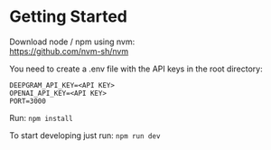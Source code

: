 # Getting Started

Download node / npm using nvm:  
https://github.com/nvm-sh/nvm

You need to create a .env file with the API keys in the root directory:  
```
DEEPGRAM_API_KEY=<API KEY>
OPENAI_API_KEY=<API KEY>
PORT=3000
```

Run:
`npm install`

To start developing just run:
`npm run dev`
